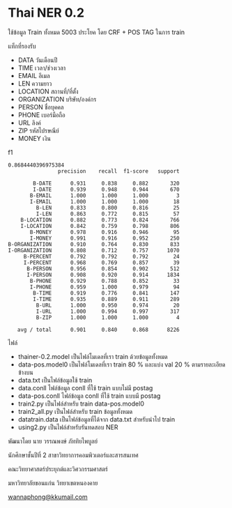 # Thai NER 0.2

ใช้ข้อมูล Train ทั้งหมด 5003 ประโยค โดย CRF + POS TAG ในการ train

แท็กที่รองรับ

- DATA วันเดือนปี
- TIME เวลา/ช่วงเวลา
- EMAIL อีเมล
- LEN ความยาว
- LOCATION สถานที่/ที่ตั้ง
- ORGANIZATION บริษัท/องค์กร
- PERSON ชื่อบุคคล
- PHONE เบอร์มือถือ
- URL ลิงค์
- ZIP รหัสไปรษณีย์
- MONEY เงิน



f1

```
0.8684440396975384
                precision    recall  f1-score   support

        B-DATE      0.931     0.838     0.882       320
        I-DATE      0.939     0.948     0.944       670
       B-EMAIL      1.000     1.000     1.000         3
       I-EMAIL      1.000     1.000     1.000        18
         B-LEN      0.833     0.800     0.816        25
         I-LEN      0.863     0.772     0.815        57
    B-LOCATION      0.882     0.773     0.824       766
    I-LOCATION      0.842     0.759     0.798       806
       B-MONEY      0.978     0.916     0.946        95
       I-MONEY      0.991     0.916     0.952       250
B-ORGANIZATION      0.910     0.764     0.830       833
I-ORGANIZATION      0.808     0.712     0.757      1070
     B-PERCENT      0.792     0.792     0.792        24
     I-PERCENT      0.968     0.769     0.857        39
      B-PERSON      0.956     0.854     0.902       512
      I-PERSON      0.908     0.920     0.914      1834
       B-PHONE      0.929     0.788     0.852        33
       I-PHONE      0.959     1.000     0.979        94
        B-TIME      0.919     0.776     0.841       147
        I-TIME      0.935     0.889     0.911       289
         B-URL      1.000     0.950     0.974        20
         I-URL      1.000     0.994     0.997       317
         B-ZIP      1.000     1.000     1.000         4

   avg / total      0.901     0.840     0.868      8226
```

ไฟล์

- thainer-0.2.model เป็นไฟล์โมเดลที่เรา train ด้วยข้อมูลทั้งหมด
- data-pos.model0 เป็นไฟล์โมเดลที่เรา train 80 % และแบ่ง val 20 % ตามรายละเอียดข้างบน
- data.txt เป็นไฟล์ข้อมูลใช้ train
- data.conll ไฟล์ข้อมูล conll ที่ใช้ train แบบไม่มี postag
- data-pos.conll ไฟล์ข้อมูล conll ที่ใช้ train แบบมี postag
- train2.py เป็นไฟล์สำหรับ train data-pos.model0
- train2_all.py เป็นไฟล์สำหรับ train ข้อมูลทั้งหมด
- datatrain.data เป็นไฟล์ข้อมูลที่ได้จาก data.txt สำหรับนำไป train
- using2.py เป็นไฟล์สำหรับรันทดสอบ NER



พัฒนาโดย นาย วรรณพงษ์  ภัททิยไพบูลย์

นักศึกษาชั้นปีที่ 2 สาขาวิทยาการคอมพิวเตอร์และสารสนเทศ

คณะวิทยาศาสตร์ประยุกต์และวิศวกรรมศาสตร์

มหาวิทยาลัยขอนแก่น วิทยาเขตหนองคาย

<wannaphong@kkumail.com>